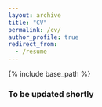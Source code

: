```yaml
---
layout: archive
title: "CV"
permalink: /cv/
author_profile: true
redirect_from:
  - /resume
---
```


{% include base_path %}

### To be updated shortly

<!--
See syntax from https://github.com/academicpages/academicpages.github.io/blob/master/_pages/cv.md
-->
